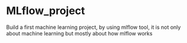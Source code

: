 # MLflow_project
Build a first machine learning project, by using mlflow tool, it is not only about machine learning but mostly about how mlflow works
